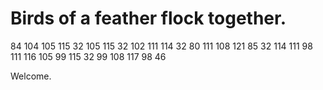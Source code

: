 # Birds of a feather flock together.

84 104 105 115 32 105 115 32 102 111 114 32 80 111 108 121 85 32 114 111 98 111 116 105 99 115 32 99 108 117 98 46

Welcome.

